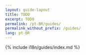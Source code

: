 ```yaml
---
layout: guide-layout
title: TODO
excerpt: TODO
permalink: /pt-BR/guides/
permalink_without_prefix: /guides/
lang: pt-BR
---
```


{% include i18n/guides/index.md %}
